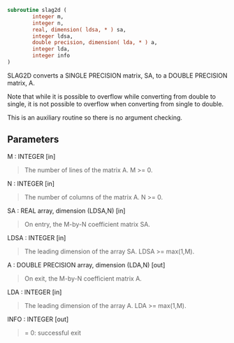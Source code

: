 ```fortran
subroutine slag2d (
        integer m,
        integer n,
        real, dimension( ldsa, * ) sa,
        integer ldsa,
        double precision, dimension( lda, * ) a,
        integer lda,
        integer info
)
```

SLAG2D converts a SINGLE PRECISION matrix, SA, to a DOUBLE
PRECISION matrix, A.

Note that while it is possible to overflow while converting
from double to single, it is not possible to overflow when
converting from single to double.

This is an auxiliary routine so there is no argument checking.

## Parameters
M : INTEGER [in]
> The number of lines of the matrix A.  M >= 0.

N : INTEGER [in]
> The number of columns of the matrix A.  N >= 0.

SA : REAL array, dimension (LDSA,N) [in]
> On entry, the M-by-N coefficient matrix SA.

LDSA : INTEGER [in]
> The leading dimension of the array SA.  LDSA >= max(1,M).

A : DOUBLE PRECISION array, dimension (LDA,N) [out]
> On exit, the M-by-N coefficient matrix A.

LDA : INTEGER [in]
> The leading dimension of the array A.  LDA >= max(1,M).

INFO : INTEGER [out]
> = 0:  successful exit
